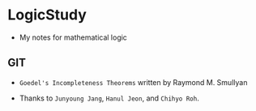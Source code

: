 # LogicStudy

- My notes for mathematical logic

## GIT

- `Goedel's Incompleteness Theorems` written by Raymond M. Smullyan

- Thanks to `Junyoung Jang`, `Hanul Jeon`, and `Chihyo Roh`.

